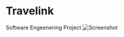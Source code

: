# Travelink
Software Engeenering Project
![Screenshot](https://github.com/mdarakhshan/Travelink/blob/master/Presentation/Logo_Travellink.png "Logo")
